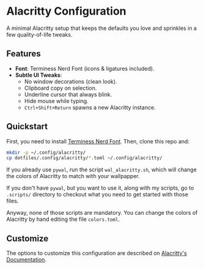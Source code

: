 # Alacritty Configuration

A minimal Alacritty setup that keeps the defaults you love and sprinkles in a
few quality-of-life tweaks.

## Features

- **Font**: Terminess Nerd Font (icons & ligatures included).
- **Subtle UI Tweaks**:
  - No window decorations (clean look).
  - Clipboard copy on selection.
  - Underline cursor that always blink.
  - Hide mouse while typing.
  - `Ctrl+Shift+Return` spawns a new Alacritty instance.

## Quickstart

First, you need to install [Terminess Nerd Font][1]. Then, clone this repo and:

```sh
mkdir -p ~/.config/alacritty/
cp dotfiles/.config/alacritty/*.toml ~/.config/alacritty/
```

If you already use `pywal`, run the script `wal_alacritty.sh`, which will change
the colors of Alacritty to match with your wallpapper.

If you don't have `pywal`, but you want to use it, along with my scripts, go to
`.scripts/` directory to checkout what you need to get started with those files.

Anyway, none of those scripts are mandatory. You can change the colors of
Alacritty by hand editing the file `colors.toml`.

## Customize

The options to customize this configuration are described on [Alacritty's
Documentation][2].

[1]: https://www.nerdfonts.com/font-downloads
[2]: https://alacritty.org/config-alacritty.html
